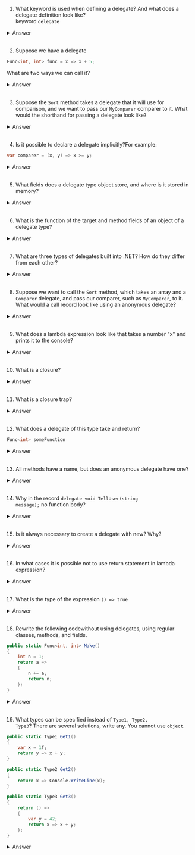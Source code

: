 1. What keyword is used when defining a delegate? And what does a delegate definition look like?    
keyword <code>delegate</code>

<details><summary>Answer</summary>

```C#
public delegate int CalculatePlus(int num1, int num2)
```

</details>
<br> 

2. Suppose we have a delegate
```C#
Func<int, int> func = x => x + 5;
```
What are two ways we can call it? 

<details><summary>Answer</summary>

```C#
func(5);
func.Invoke(5);
```
In the asynchronous case, use BeginInvoke and EndInvoke. 

</details>
<br> 

3. Suppose the <code>Sort</code> method takes a delegate that it will use for comparison, and we want to pass our <code>MyComparer</code> comparer to it. What would the shorthand for passing a delegate look like? 
<details><summary>Answer</summary>

```C#
array.Sort(MyComparer);
```

</details>
<br> 

4. Is it possible to declare a delegate implicitly?For example:
```C#
var comparer = (x, y) => x >= y; 
```
<details><summary>Answer</summary>
<p>
No, such an entry will result in a compilation error. The compiler will not be able to figure out what type "x" and "y" are, so it needs to explicitly state which types they are.

Correct entry: 
```C#
Func<int, int, bool> comparer = (x,y) => x >= y;
```
</p>
</details>
<br> 

5. What fields does a delegate type object store, and where is it stored in memory? 
<details><summary>Answer</summary>
<p>
A delegate type object consists of a pair of fields: <code>target</code> and <code>method</code>, and it is stored on the heap. 
</p>
</details>
<br> 

6. What is the function of the target and method fields of an object of a delegate type? 
<details><summary>Answer</summary>
<p>
The <code>method</code> field refers to the method itself in memory, and the <code>target</code> refers to the object from which this method should be called, if it is dynamic. If the <code>method</code> is static, then <code>target</code> is null.
</p>
</details>
<br> 

7. What are three types of delegates built into .NET? How do they differ from each other? 
<details><summary>Answer</summary>
<p>
There are three types of built-in delegates in .NET: Func, Predicate and Action.

Func - has a return type.
For example, <code>Func&lt;int, int, string&gt;</code> takes two <code>ints</code> and returns a <code>string</code>.

Predicate - takes one argument and returns bool.

Action - has no return type.
For example, Action - has no return type and no accepted arguments.
<code>Action&lt;int&gt;</code> has no return type and takes an <code>int</code> type variable as an argument.
</p>
</details>
<br> 

8. Suppose we want to call the <code>Sort</code> method, which takes an array and a <code>Comparer</code> delegate, and pass our comparer, such as <code>MyComparer</code>, to it. What would a call record look like using an anonymous delegate?
<details><summary>Answer</summary>
<p>
```C#
Sort(someArray, delegate(int x, int y) { return x > y; })
```
</p>
</details>
<br> 

9. What does a lambda expression look like that takes a number "x" and prints it to the console? 

<details><summary>Answer</summary>
<p>
```C#
Action<int> print = (x) => Console.WriteLine(x).
```
In fact, there is one trick here, you can simply write:
```C#
Action<int> print = Console.WriteLine
```
without the "x" in the parentheses, and such a lambda expression will still print "x" to the console. This works because the compiler itself is able to guess that the argument it takes should be placed in the called function. However, this method does not work with multiple variables:
```C#
(x, y) => Console.WriteLine
```
will not work due to the ambiguity of the expression. 
</p>
</details>
<br> 

10. What is a closure? 
<details><summary>Answer</summary>
<p>
A closure is a situation when a lambda expression or delegate uses a variable from another method. 
</p>
</details>
<br> 

11. What is a closure trap? 
<details><summary>Answer</summary>
<p>
A closure trap is a situation where a lambda expression uses a common variable for all iterations in a loop. A common example of a closure trap is when using the <code>i</code> variable in a <code>for</code> loop in a lambda expression. Such a variable eventually becomes a class field, and accordingly becomes common for all iterations in the loop. 
</p>
</details>
<br> 

12. What does a delegate of this type take and return? 
```C#
Func<int> someFunction
```
<details><summary>Answer</summary>
<p>
<code>someFunction</code> has no accepted arguments and returns a variable of type <code>int</code>. 
</p>
</details>
<br> 

13. All methods have a name, but does an anonymous delegate have one? 
<details><summary>Answer</summary>
<p>
It has. It is automatically generated by the compiler at compile time, and the name can be easily seen while debugging the program. 
</p>
</details>
<br> 

14. Why in the record <code>delegate void TellUser(string message);</code> no function body? 
<details><summary>Answer</summary>
<p>
Because it's a data type, not a function itself 
</p>
</details>
<br> 

15. Is it always necessary to create a delegate with new? Why? 
<details><summary>Answer</summary>
<p>
No. If you want to pass a method as an argument to another method, then the delegate type is already written in the argument and the compiler will create a delegate of the required type and wrap the method passed as an argument into it.
</p>
</details>
<br> 

16. In what cases it is possible not to use return statement in lambda expression?
<details><summary>Answer</summary>
<p>
If it's a lambda from a single expression. Curly braces are not used in this case.  
If no value is returned in this lambda. 
</p>
</details>
<br> 

17. What is the type of the expression <code>() => true</code>
<details><summary>Answer</summary>

We don't know, because different delegates may be suitable. Including <code>Func&lt;bool&gt;</code>

</details>
<br> 

18. Rewrite the following codewithout using delegates, using regular classes, methods, and fields. 

```C#
public static Func<int, int> Make()
{
    int n = 1;
    return a =>
    {
        n += a;
        return n;
    };
}
```

<details><summary>Answer</summary>

```C#
public class Make {
  private int n = 1;
  public int Func(int a) {
      n += a;
          return n;
  }
}
```
</details>
<br> 

19. What types can be specified instead of <code>Type1, Type2, Type3</code>? There are several solutions, write any. You cannot use <code>object</code>. 

```C#
public static Type1 Get1()
{
    var x = 1f;
    return y => x + y;
}

public static Type2 Get2()
{
    return x => Console.WriteLine(x);
}

public static Type3 Get3()
{
    return () =>
    {
        var y = 42;
        return x => x + y;
    };
}
```

<details><summary>Answer</summary>

```C#
Func<float, float> 
Action<string>
Func<Func<int, int>>
```

</details>